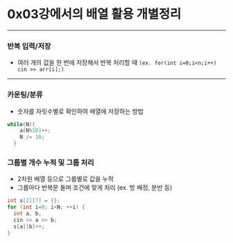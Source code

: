 # 0x03강에서의 배열 활용 개별정리
-------------
### 반복 입력/저장

- 여러 개의 값을 한 번에 저장해서 반복 처리할 때 `(ex. for(int i=0;i<n;i++) cin >> arr[i];)`

---

### 카운팅/분류

- 숫자를 자릿수별로 확인하여 배열에 저장하는 방법
```cpp
while(N){
    a[N%10]++;
    N /= 10;
  }
```
### 그룹별 개수 누적 및 그룹 처리

- 2차원 배열 등으로 그룹별로 값을 누적
- 그룹마다 반복문 돌며 조건에 맞게 처리 (ex. 방 배정, 분반 등)

```cpp
int s[2][7] = {};
for (int i=0; i<N; ++i) {
  int a, b;
  cin >> a >> b;
  s[a][b]++;
}
```






